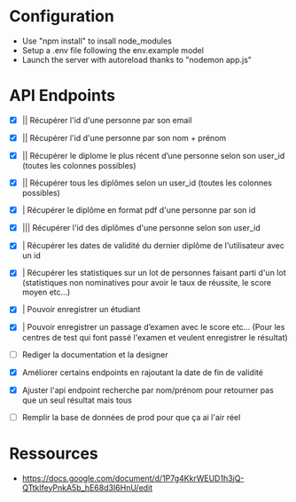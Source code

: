 # Configuration
- Use "npm install" to insall node_modules
- Setup a .env file following the env.example model
- Launch the server with autoreload thanks to "nodemon app.js"

# API Endpoints
- [x] || Récupérer l'id d'une personne par son email
- [x] || Récupérer l'id d'une personne par son nom + prénom
- [x] || Récupérer le diplome le plus récent d’une personne selon son user_id (toutes les colonnes possibles)
- [x] || Récupérer tous les diplômes selon un user_id (toutes les colonnes possibles)
- [x] | Récupérer le diplôme en format pdf d'une personne par son id
- [x] ||| Récupérer l'id des diplômes d'une personne selon son user_id
- [x] | Récupérer les dates de validité du dernier diplôme de l'utilisateur avec un id
- [x] | Récupérer les statistiques sur un lot de personnes faisant parti d'un lot (statistiques non nominatives pour avoir le taux de réussite, le score moyen etc…)
- [x] | Pouvoir enregistrer un étudiant
- [x] | Pouvoir enregistrer un passage d’examen avec le score etc… (Pour les centres de test qui font passé l'examen et veulent enregistrer le résultat)

- [ ] Rediger la documentation et la designer
- [x] Améliorer certains endpoints en rajoutant la date de fin de validité
- [x] Ajuster l'api endpoint recherche par nom/prénom pour retourner pas que un seul résultat mais tous
- [ ] Remplir la base de données de prod pour que ça ai l'air réel


# Ressources
- https://docs.google.com/document/d/1P7g4KkrWEUD1h3jQ-QTtkIfeyPnkA5b_hE68d3I6HnU/edit